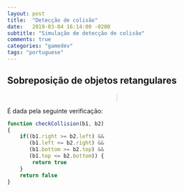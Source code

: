 ```yaml
---
layout: post
title:  "Detecção de colisão"
date:	2019-03-04 16:14:00 -0200
subtitle: "Simulação de detecção de colisão"
comments: true
categories: "gamedev"
tags: "portuguese"
---
```


## Sobreposição de objetos retangulares

<center>
    <canvas id="collision_canvas" width="600px" height="400px"></canvas>
</center>

<style>
#collision_canvas {
    border-style: solid;
    border-width: 1px;
    border-color: #e2e2e2;
}
</style>

<script>

Number.prototype.clamp = function(min, max) {
  return Math.min(Math.max(this, min), max)
}

const width = 600
const height = 400
const canvas = document.querySelector("#collision_canvas")
const ctx = canvas.getContext("2d")
const rectWidth = 30
const rectHeight = 30
const lengthObstacles = 150
const collisionColor = "#d80559a1"
const pointerColor = "#773d92"

const palletColor = ["#FFF2F2","#FFBF59", "#E89951", "#FF9966", "#E86D51", "#FF6059", "#BF6060", "#F26B5E", "#F2913D"]

const obstacles = [... Array(lengthObstacles)].map(generateRandomRect)

canvas.addEventListener('touchmove', drawWorld)
canvas.addEventListener('mousemove', drawWorld)

fillBackground(palletColor[0])
drawObstacles(obstacles)


function clearCanvas() {
    ctx.clearRect(0, 0, ctx.canvas.width, ctx.canvas.height)
}

function getColorFromPallet(pallet) {
    const min=1; 
    const max=pallet.length-1;  
    const random =Math.floor(Math.random() * (+max - +min)) + +min;
    return pallet[random]
}

function generateRandomRect() {
    const elementWidth = (Math.random() * rectWidth * 3).clamp(rectWidth, rectWidth * 1.6)
    const elementHeight = (Math.random() * rectHeight * 3).clamp(rectHeight, rectHeight * 1.6)
    return {width:        elementWidth,
            height:       elementHeight,
            positionX:    (Math.random() * ctx.canvas.width).clamp(elementWidth/2, ctx.canvas.width - elementWidth/2),
            positionY:    (Math.random() * ctx.canvas.height).clamp(elementHeight/2, ctx.canvas.height - elementHeight/2),
            initialColor: getColorFromPallet(palletColor)}
}

function drawRect(x, y, w, h, color) {
    ctx.fillStyle = color;
    ctx.fillRect(x-(w/2), y-(h/2), w, h);
}

function chooseColor(collision, element) {
    return collision ? collisionColor : element.initialColor
}

function fillBackground(color) {
    ctx.rect(0, 0, ctx.canvas.width, ctx.canvas.height);
    ctx.fillStyle = color;
    ctx.fill();
}

function drawObstacles(obstacles) {
    obstacles.forEach(function(e) {
        drawRect(e.positionX, e.positionY, e.width, e.height, e.color ? e.color : e.initialColor)
    })
}

function checkCollision(event, obstacle) {
    const {offsetX, offsetY} = event

    box1 = {left: offsetX - obstacle.width/2,
            right: offsetX + obstacle.width/2,
            top: offsetY - obstacle.height/2,
            bottom: offsetY + obstacle.height/2}

    box2 = {left: obstacle.positionX - rectWidth/2,
            right: obstacle.positionX + rectWidth/2,
            top: obstacle.positionY - rectHeight/2,
            bottom: obstacle.positionY + rectHeight/2}

    if((box1.right >= box2.left) &&
       (box1.left <= box2.right) &&
       (box1.bottom >= box2.top) &&
       (box1.top <= box2.bottom)) {
        return true
    }
    return false
}

function drawWorld(event) {
    const {offsetX, offsetY} = event
    const colorByCollision = (event, e) => chooseColor(checkCollision(event, e), e)
    const obstaclesWithCollision = obstacles.map(e => Object.assign(e, {color: colorByCollision(event, e)}))

    clearCanvas()
    fillBackground(palletColor[0])
    drawObstacles(obstaclesWithCollision)
    drawRect(offsetX, offsetY, rectWidth, rectHeight, pointerColor)
}
</script>

É dada pela seguinte verificação:

``` javascript
function checkCollision(b1, b2)
{
    if((b1.right >= b2.left) &&
       (b1.left <= b2.right) &&
       (b1.bottom >= b2.top) &&
       (b1.top <= b2.bottom)) {
        return true
    }
    return false
}
```
